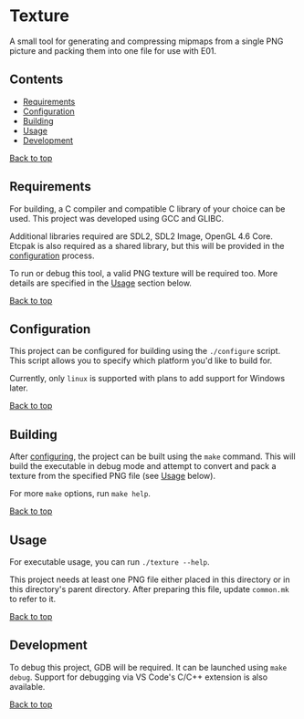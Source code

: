 # Texture

A small tool for generating and compressing mipmaps from a single PNG picture and packing them into one file for use with E01.

## Contents

- [Requirements](#requirements)
- [Configuration](#configuration)
- [Building](#building)
- [Usage](#usage)
- [Development](#development)

[Back to top](#texture)

## Requirements

For building, a C compiler and compatible C library of your choice can be used. This project was developed using GCC and GLIBC.

Additional libraries required are SDL2, SDL2 Image, OpenGL 4.6 Core. Etcpak is also required as a shared library, but this will be provided in the [configuration](#configuration) process.

To run or debug this tool, a valid PNG texture will be required too. More details are specified in the [Usage](#usage) section below.

[Back to top](#texture)

## Configuration

This project can be configured for building using the `./configure` script. This script allows you to specify which platform you'd like to build for.

Currently, only `linux` is supported with plans to add support for Windows later.

[Back to top](#texture)

## Building

After [configuring](#configuration), the project can be built using the `make` command. This will build the executable in debug mode and attempt to convert and pack a texture from the specified PNG file (see [Usage](#usage) below).

For more `make` options, run `make help`.

[Back to top](#texture)

## Usage

For executable usage, you can run `./texture --help`.

This project needs at least one PNG file either placed in this directory or in this directory's parent directory. After preparing this file, update `common.mk` to refer to it.

[Back to top](#texture)

## Development

To debug this project, GDB will be required. It can be launched using `make debug`. Support for debugging via VS Code's C/C++ extension is also available.

[Back to top](#texture)
